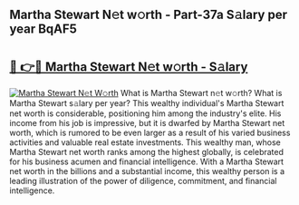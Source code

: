 ## Martha Stewart N𝚎t w𝚘rth - Part-37a S𝚊lary per year BqAF5

# <h2><a href="http://gc2mnt.nevu.top/?p=Martha+Stewart">🔗 👉🔴 Martha Stewart N𝚎t w𝚘rth - S𝚊lary</a></h2>

[![Martha Stewart N𝚎t W𝚘rth](https://i.imgur.com/Oavwk0R.jpeg)](http://gc2mnt.nevu.top/?p=Martha+Stewart)
What is Martha Stewart n𝚎t w𝚘rth? What is Martha Stewart s𝚊lary per year?
This wealthy individual's Martha Stewart net worth is considerable, positioning him among the industry's elite. His income from his job is impressive, but it is dwarfed by Martha Stewart net worth, which is rumored to be even larger as a result of his varied business activities and valuable real estate investments. This wealthy man, whose Martha Stewart net worth ranks among the highest globally, is celebrated for his business acumen and financial intelligence. With a Martha Stewart net worth in the billions and a substantial income, this wealthy person is a leading illustration of the power of diligence, commitment, and financial intelligence.
